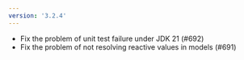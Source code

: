 ```yaml
---
version: '3.2.4'
---
```


- Fix the problem of unit test failure under JDK 21 (#692)
- Fix the problem of not resolving reactive values in models  (#691)
